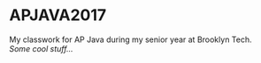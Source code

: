 # APJAVA2017

My classwork for AP Java during my senior year at Brooklyn Tech. <br/>
<i>Some cool stuff...</i>
